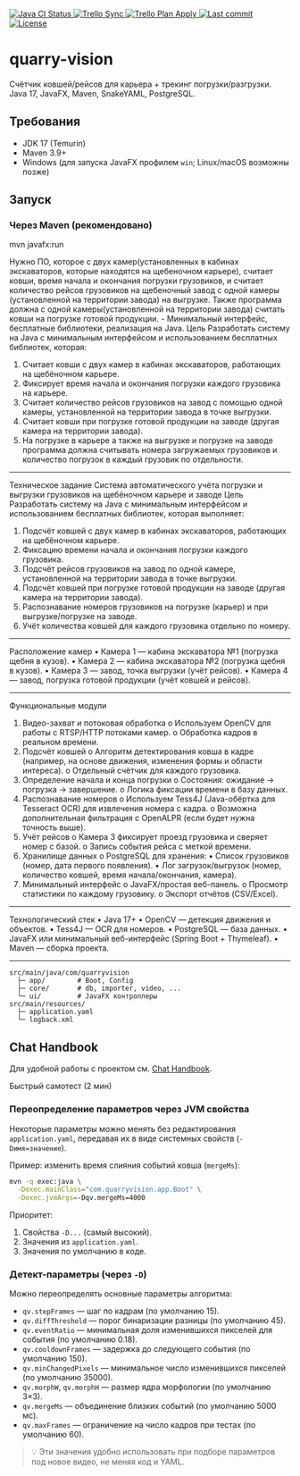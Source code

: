 <p align="left">
  <!-- Java CI -->
  <a href="https://github.com/Bakhman/quarry-vision/actions/workflows/ci.yaml">
    <img src="https://github.com/Bakhman/quarry-vision/actions/workflows/ci.yaml/badge.svg?branch=main" alt="Java CI Status" />
  </a>
  <!-- Trello Sync -->
  <a href="https://github.com/Bakhman/quarry-vision/actions/workflows/trello-sync.yaml">
    <img src="https://github.com/Bakhman/quarry-vision/actions/workflows/trello-sync.yaml/badge.svg?branch=main" alt="Trello Sync" />
  </a>
  <!-- Trello Plan Apply -->
  <a href="https://github.com/Bakhman/quarry-vision/actions/workflows/trello-plan-apply.yaml">
    <img src="https://github.com/Bakhman/quarry-vision/actions/workflows/trello-plan-apply.yaml/badge.svg?branch=main" alt="Trello Plan Apply" />
  </a>
	<!-- Last commit -->
  <a href="https://github.com/Bakhman/quarry-vision/commits/main">
    <img src="https://img.shields.io/github/last-commit/Bakhman/quarry-vision/main.svg" alt="Last commit" />
  </a>
  <!-- License -->
  <a href="https://github.com/Bakhman/quarry-vision/blob/main/LICENSE">
    <img src="https://img.shields.io/github/license/Bakhman/quarry-vision.svg" alt="License" />
  </a>
</p>

# quarry-vision

Счётчик ковшей/рейсов для карьера + трекинг погрузки/разгрузки. Java 17, JavaFX, Maven, SnakeYAML, PostgreSQL.

## Требования
- JDK 17 (Temurin)
- Maven 3.9+
- Windows (для запуска JavaFX профилем `win`; Linux/macOS возможны позже)

## Запуск
### Через Maven (рекомендовано)

mvn javafx:run

Нужно ПО, которое с двух камер(установленных в кабинах экскаваторов, которые
находятся на щебеночном карьере), считает ковши, время начала и окончания погрузки грузовиков, 
и считает количество рейсов грузовиков на щебеночный завод с одной камеры
(установленной на территории завода) на выгрузке. Также программа должна с одной 
камеры(установленной на территории завода) считать ковши на погрузке готовой продукции. - Минимальный интерфейс, бесплатные библиотеки, реализация на Java. Цель Разработать систему на Java с минимальным интерфейсом и использованием бесплатных библиотек, которая: 
1. Считает ковши с двух камер в кабинах экскаваторов, работающих на щебёночном карьере.
2. Фиксирует время начала и окончания погрузки каждого грузовика на карьере.
3. Считает количество рейсов грузовиков на завод с помощью одной камеры, установленной на территории завода в точке выгрузки.
4. Считает ковши при погрузке готовой продукции на заводе (другая камера на территории завода).
5. На погрузке в карьере а также на выгрузке и погрузке на заводе программа должна считывать номера загружаемых грузовиков и количество погрузок в каждый грузовик по отдельности. 

________________________________________
Техническое задание
Система автоматического учёта погрузки и выгрузки грузовиков на щебёночном карьере и заводе
Цель
Разработать систему на Java с минимальным интерфейсом и использованием бесплатных библиотек, которая выполняет:
1.	Подсчёт ковшей с двух камер в кабинах экскаваторов, работающих на щебёночном карьере.
2.	Фиксацию времени начала и окончания погрузки каждого грузовика.
3.	Подсчёт рейсов грузовиков на завод по одной камере, установленной на территории завода в точке выгрузки.
4.	Подсчёт ковшей при погрузке готовой продукции на заводе (другая камера на территории завода).
5.	Распознавание номеров грузовиков на погрузке (карьер) и при выгрузке/погрузке на заводе.
6.	Учёт количества ковшей для каждого грузовика отдельно по номеру.
________________________________________
Расположение камер
•	Камера 1 — кабина экскаватора №1 (погрузка щебня в кузов).
•	Камера 2 — кабина экскаватора №2 (погрузка щебня в кузов).
•	Камера 3 — завод, точка выгрузки (учёт рейсов).
•	Камера 4 — завод, погрузка готовой продукции (учёт ковшей и рейсов).
________________________________________
Функциональные модули
1.	Видео-захват и потоковая обработка
o	Используем OpenCV для работы с RTSP/HTTP потоками камер.
o	Обработка кадров в реальном времени.
2.	Подсчёт ковшей
o	Алгоритм детектирования ковша в кадре (например, на основе движения, изменения формы и области интереса).
o	Отдельный счётчик для каждого грузовика.
3.	Определение начала и конца погрузки
o	Состояния: ожидание → погрузка → завершение.
o	Логика фиксации времени в базу данных.
4.	Распознавание номеров
o	Используем Tess4J (Java-обёртка для Tesseract OCR) для извлечения номера с кадра.
o	Возможна дополнительная фильтрация с OpenALPR (если будет нужна точность выше).
5.	Учёт рейсов
o	Камера 3 фиксирует проезд грузовика и сверяет номер с базой.
o	Запись события рейса с меткой времени.
6.	Хранилище данных
o	PostgreSQL для хранения:
	▪︎ Список грузовиков (номер, дата первого появления).
	▪︎ Лог загрузок/выгрузок (номер, количество ковшей, время начала/окончания, камера).
7.	Минимальный интерфейс
o	JavaFX/простая веб-панель.
o	Просмотр статистики по каждому грузовику.
o	Экспорт отчётов (CSV/Excel).
________________________________________
Технологический стек
•	Java 17+
•	OpenCV — детекция движения и объектов.
•	Tess4J — OCR для номеров.
•	PostgreSQL — база данных.
•	JavaFX или минимальный веб-интерфейс (Spring Boot + Thymeleaf).
•	Maven — сборка проекта.
________________________________________
```
src/main/java/com/quarryvision
  ├─ app/        # Boot, Config
  ├─ core/       # db, importer, video, ...
  └─ ui/         # JavaFX контроллеры
src/main/resources/
  ├─ application.yaml
  └─ logback.xml
```

## Chat Handbook

Для удобной работы с проектом см. [Chat Handbook](docs/chat-handbook.md).

Быстрый самотест (2 мин)

### Переопределение параметров через JVM свойства

Некоторые параметры можно менять без редактирования `application.yaml`, передавая их в виде
системных свойств (`-Dимя=значение`).

Пример: изменить время слияния событий ковша (`mergeMs`):

```bash
mvn -q exec:java \
  -Dexec.mainClass="com.quarryvision.app.Boot" \
  -Dexec.jvmArgs=-Dqv.mergeMs=4000
```

Приоритет:
1. Свойства `-D...` (самый высокий).
2. Значения из `application.yaml`.
3. Значения по умолчанию в коде.

### Детект-параметры (через `-D`)

Можно переопределять основные параметры алгоритма:

- `qv.stepFrames` — шаг по кадрам (по умолчанию 15).
- `qv.diffThreshold` — порог бинаризации разницы (по умолчанию 45).
- `qv.eventRatio` — минимальная доля изменившихся пикселей для события (по умолчанию 0.18).
- `qv.cooldownFrames` — задержка до следующего события (по умолчанию 150).
- `qv.minChangedPixels` — минимальное число изменившихся пикселей (по умолчанию 35000).
- `qv.morphW`, `qv.morphH` — размер ядра морфологии (по умолчанию 3×3).
- `qv.mergeMs` — объединение близких событий (по умолчанию 5000 мс).
- `qv.maxFrames` — ограничение на число кадров при тестах (по умолчанию 60).

> 💡 Эти значения удобно использовать при подборе параметров под новое видео, не меняя код и YAML.

